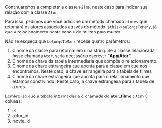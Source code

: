 Continuaremos a completar a classe `Filme`, neste caso para indicar sua relação com a classe `Ator`.

Para isso, pedimos que você adicione um método chamado `atores` que retornará os atores associados através do método` $this->belongsToMany`, já que o relacionamento neste caso é de muitos para muitos.

Não se esqueça que `belongsToMany` recebe quatro parâmetros:

1. O nome da classe para retornar em uma string. Se a classe relacionada fosse chamada `Ator`, seria necessário escrever **"App\Ator"**
2. O nome da chave da tabela intermediária que compõe o relacionamento.
3. O nome da chave estrangeira que aponta para a classe em que nos encontramos. Neste caso, a chave estrangeira para a tabela de filmes
4. O nome da chave estrangeira que aponta para o relacionamento que estamos construindo. Neste caso, a chave estrangeira para a tabela de atores.

Lembre-se que a tabela intermediária é chamada de **ator_filme** e tem 3 colunas:

1. id
2. actor_id
3. movie_id